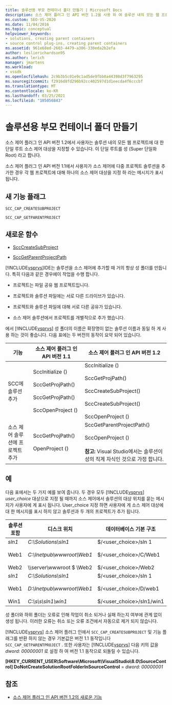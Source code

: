 ```yaml
---
title: 솔루션용 부모 컨테이너 폴더 만들기 | Microsoft Docs
description: 소스 제어 플러그 인 API 버전 1.2을 사용 하 여 솔루션 내의 모든 웹 프로젝트에 대 한 단일 루트 소스 제어 대상을 지정 하는 방법에 대해 알아봅니다.
ms.custom: SEO-VS-2020
ms.date: 11/04/2016
ms.topic: conceptual
helpviewer_keywords:
- solutions, creating parent containers
- source control plug-ins, creating parent containers
ms.assetid: 961e68ed-2603-4479-a306-330eda2b2efa
author: leslierichardson95
ms.author: lerich
manager: jmartens
ms.workload:
- vssdk
ms.openlocfilehash: 2c9b3b5c01e9c1ad5de9fbb0a44398d3f7963295
ms.sourcegitcommit: f2916d8fd296b92cc402597d1d1eecda4f6cccbf
ms.translationtype: MT
ms.contentlocale: ko-KR
ms.lasthandoff: 03/25/2021
ms.locfileid: "105056843"
---
```

# <a name="create-parent-container-folders-for-solutions"></a>솔루션용 부모 컨테이너 폴더 만들기
소스 제어 플러그 인 API 버전 1.2에서 사용자는 솔루션 내의 모든 웹 프로젝트에 대 한 단일 루트 소스 제어 대상을 지정할 수 있습니다. 이 단일 루트를 성 (Super 단일화 Root) 라고 합니다.

 소스 제어 플러그 인 API 버전 1.1에서 사용자가 소스 제어에 다중 프로젝트 솔루션을 추가한 경우 각 웹 프로젝트에 대해 하나의 소스 제어 대상을 지정 하 라는 메시지가 표시 됩니다.

## <a name="new-capability-flags"></a>새 기능 플래그
 `SCC_CAP_CREATESUBPROJECT`

 `SCC_CAP_GETPARENTPROJECT`

## <a name="new-functions"></a>새로운 함수
- [SccCreateSubProject](../../extensibility/scccreatesubproject-function.md)

- [SccGetParentProjectPath](../../extensibility/sccgetparentprojectpath-function.md)

 [!INCLUDE[vsprvs](../../code-quality/includes/vsprvs_md.md)]IDE는 솔루션을 소스 제어에 추가할 때 거의 항상 성 폴더를 만듭니다. 특히 다음과 같은 경우에이 작업을 수행 합니다.

- 프로젝트는 파일 공유 웹 프로젝트입니다.

- 프로젝트와 솔루션 파일에는 서로 다른 드라이브가 있습니다.

- 프로젝트와 솔루션 파일에 대해 서로 다른 공유가 있습니다.

- 소스 제어 솔루션에서 프로젝트를 개별적으로 추가 했습니다.

에서 [!INCLUDE[vsprvs](../../code-quality/includes/vsprvs_md.md)] 성 폴더의 이름은 확장명이 없는 솔루션 이름과 동일 하 게 사용 하는 것이 좋습니다. 다음 표에는 두 버전의 동작이 요약 되어 있습니다.

|기능|소스 제어 플러그 인 API 버전 1.1|소스 제어 플러그 인 API 버전 1.2|
|-------------| - | - |
|SCC에 솔루션 추가|SccInitialize ()<br /><br /> SccGetProjPath()<br /><br /> SccGetProjPath()<br /><br /> SccOpenProject ()|SccInitialize ()<br /><br /> SccGetProjPath()<br /><br /> SccCreateSubProject()<br /><br /> SccCreateSubProject()<br /><br /> SccOpenProject ()|
|소스 제어 솔루션에 프로젝트 추가|SccGetProjPath()<br /><br /> OpenProject ()|SccGetParentProjectPath()<br /><br /> SccOpenProject ()<br /><br />  **참고:**  Visual Studio에서는 솔루션이 성의 직계 자식인 것으로 가정 합니다.|

## <a name="examples"></a>예
 다음 표에서는 두 가지 예를 보여 줍니다. 두 경우 모두 [!INCLUDE[vsprvs](../../code-quality/includes/vsprvs_md.md)]  *user_choice* 대상으로 지정 될 때까지 소스 제어에서 솔루션의 대상 위치를 묻는 메시지가 사용자에 게 표시 됩니다. User_choice 지정 하면 사용자에 게 소스 제어 대상에 대 한 메시지를 표시 하지 않고 솔루션과 두 개의 프로젝트가 추가 됩니다.

|솔루션 포함|디스크 위치|데이터베이스 기본 구조|
|-----------------------|-----------------------|--------------------------------|
|*sln1*<br /><br /> Web1<br /><br /> Web2|*C:\Solutions\sln1*<br /><br /> *C:\Inetpub\wwwroot\Web1*<br /><br /> \\\server\wwwroot $ \Web2|$/<user_choice>/sln 1<br /><br /> $/<user_choice>/C/Web1<br /><br /> $/<user_choice>/Web2|
|*sln1*<br /><br /> Web1<br /><br /> Win1|*C:\Solutions\sln1*<br /><br /> *D:\Inetpub\wwwroot\Web1*<br /><br /> *C:\s\s\sln1\win1*|$/<user_choice>/sln 1<br /><br /> $/<user_choice>/D/web1<br /><br /> $/<user_choice>/sln1/win1|

 성 폴더와 하위 폴더는 오류로 인해 작업이 취소 되거나 실패 하는지 여부에 관계 없이 생성 됩니다. 이러한 오류는 취소 또는 오류 조건에서 자동으로 제거 되지 않습니다.

 [!INCLUDE[vsprvs](../../code-quality/includes/vsprvs_md.md)] 소스 제어 플러그 인에서 `SCC_CAP_CREATESUBPROJECT` 및 기능 플래그를 반환 하지 않는 경우 기본값은 버전 1.1 동작입니다 `SCC_CAP_GETPARENTPROJECT` . 또한 사용자는 [!INCLUDE[vsprvs](../../code-quality/includes/vsprvs_md.md)] 다음 키의 값을 *dword: 00000001* 로 설정 하 여 버전 1.1 동작으로 되돌릴 수 있습니다.

 **[HKEY_CURRENT_USER\Software\Microsoft\VisualStudio\8.0\SourceControl] DoNotCreateSolutionRootFolderInSourceControl**  =  *dword: 00000001*

## <a name="see-also"></a>참조
- [소스 제어 플러그 인 API 버전 1.2의 새로운 기능](../../extensibility/internals/what-s-new-in-the-source-control-plug-in-api-version-1-2.md)
